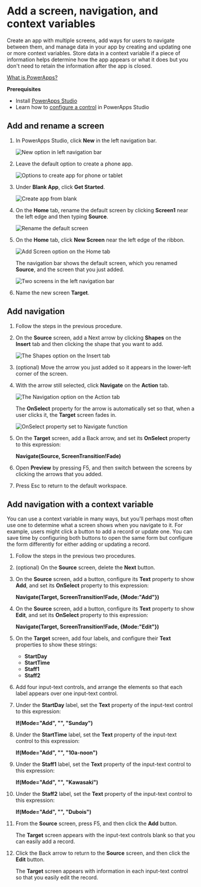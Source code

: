 <properties
	pageTitle="PowerApps: Add a screen, navigation, and a context variable"
	description="In PowerApps, add a screen to an app, arrows to open one screen from another, and a context variable to track information between screens."
	services="powerapps"
	authors="AFTOwen"
 />

<tags
   ms.service="powerapps"
   ms.devlang="na"
   ms.topic="article"
   ms.tgt_pltfrm="na"
   ms.workload="na"
   ms.date="10/20/2015"
   ms.author="anneta"/>

# Add a screen, navigation, and context variables #

Create an app with multiple screens, add ways for users to navigate between them, and manage data in your app by creating and updating one or more context variables. Store data in a context variable if a piece of information helps determine how the app appears or what it does but you don't need to retain the information after the app is closed.

[What is PowerApps?](http://www.kratosapps.com/tutorials)

**Prerequisites**

- Install [PowerApps Studio](http://aka.ms/powerappsinstall)
- Learn how to [configure a control](get-started-test-drive.md#configure-a-control) in PowerApps Studio

## Add and rename a screen ##
1. In PowerApps Studio, click **New** in the left navigation bar.

	![New option in left navigation bar](./media/add-screen-context-variables/file-new.jpg)

1. Leave the default option to create a phone app.

	![Options to create app for phone or tablet](./media/add-screen-context-variables/create-phone-app.jpg)

1. Under **Blank App**, click **Get Started**.

	![Create app from blank](./media/add-screen-context-variables/create-from-blank.jpg)

1. On the **Home** tab, rename the default screen by clicking **Screen1** near the left edge and then typing **Source**.

	![Rename the default screen](./media/add-screen-context-variables/name-source-screen.jpg)

1. On the **Home** tab, click **New Screen** near the left edge of the ribbon.

	![Add Screen option on the Home tab](./media/add-screen-context-variables/add-screen.jpg)

	The navigation bar shows the default screen, which you renamed **Source**, and the screen that you just added.

	![Two screens in the left navigation bar](./media/add-screen-context-variables/two-screens-in-nav.jpg)

1. Name the new screen **Target**.

## Add navigation ##
1. Follow the steps in the previous procedure.

1. On the **Source** screen, add a Next arrow by clicking **Shapes** on the **Insert** tab and then clicking the shape that you want to add.

	![The Shapes option on the Insert tab](./media/add-screen-context-variables/add-next-arrow.jpg)

1. (optional) Move the arrow you just added so it appears in the lower-left corner of the screen.

1. With the arrow still selected, click **Navigate** on the **Action** tab.

	![The Navigation option on the Action tab](./media/add-screen-context-variables/action-navigate.jpg)

	The **OnSelect** property for the arrow is automatically set so that, when a user clicks it, the **Target** screen fades in.

	![OnSelect property set to Navigate function](./media/add-screen-context-variables/onselect-default.jpg)

1. On the **Target** screen, add a Back arrow, and set its **OnSelect** property to this expression:

	**Navigate(Source, ScreenTransition!Fade)**

1. Open **Preview** by pressing F5, and then switch between the screens by clicking the arrows that you added.

1. Press Esc to return to the default workspace.

## Add navigation with a context variable ##

You can use a context variable in many ways, but you'll perhaps most often use one to determine what a screen shows when you navigate to it. For example, users might click a button to add a record or update one. You can save time by configuring both buttons to open the same form but configure the form differently for either adding or updating a record.

1. Follow the steps in the previous two procedures.

1. (optional) On the **Source** screen, delete the **Next** button.

1. On the **Source** screen, add a button, configure its **Text** property to show **Add**, and set its **OnSelect** property to this expression:

	**Navigate(Target, ScreenTransition!Fade, {Mode:"Add"})**

1. On the **Source** screen, add a button, configure its **Text** property to show **Edit**, and set its **OnSelect** property to this expression:

	**Navigate(Target, ScreenTransition!Fade, {Mode:"Edit"})**

1. On the **Target** screen, add four labels, and configure their **Text** properties to show these strings:

	- **StartDay**
	- **StartTime**
	- **Staff1**
	- **Staff2**

1. Add four input-text controls, and arrange the elements so that each label appears over one input-text control.

1. Under the **StartDay** label, set the **Text** property of the input-text control to this expression:

	**If(Mode="Add", "", "Sunday")**

1. Under the **StartTime** label, set the **Text** property of the input-text control to this expression:

	**If(Mode="Add", "", "10a-noon")**

1. Under the **Staff1** label, set the **Text** property of the input-text control to this expression:

	**If(Mode="Add", "", "Kawasaki")**

1. Under the **Staff2** label, set the **Text** property of the input-text control to this expression:

	**If(Mode="Add", "", "Dubois")**

1. From the **Source** screen, press F5, and then click the **Add** button.

	The **Target** screen appears with the input-text controls blank so that you can easily add a record.

1. Click the Back arrow to return to the **Source** screen, and then click the **Edit** button.

	The **Target** screen appears with information in each input-text control so that you easily edit the record.
